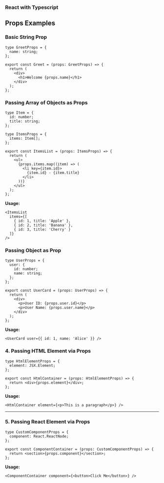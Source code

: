 ### React with Typescript

## Props Examples

### Basic String Prop

```
type GreetProps = {
  name: string;
};

export const Greet = (props: GreetProps) => {
  return (
    <div>
      <h1>Welcome {props.name}</h1>
    </div>
  );
};
```

### Passing Array of Objects as Props

```
type Item = {
  id: number;
  title: string;
};

type ItemsProps = {
  items: Item[];
};

export const ItemsList = (props: ItemsProps) => {
  return (
    <ul>
      {props.items.map((item) => (
        <li key={item.id}>
          {item.id} - {item.title}
        </li>
      ))}
    </ul>
  );
};
```

**Usage:**

```
<ItemsList
  items={[
    { id: 1, title: 'Apple' },
    { id: 2, title: 'Banana' },
    { id: 3, title: 'Cherry' }
  ]}
/>
```

### Passing Object as Prop

```
type UserProps = {
  user: {
    id: number;
    name: string;
  };
};

export const UserCard = (props: UserProps) => {
  return (
    <div>
      <p>User ID: {props.user.id}</p>
      <p>User Name: {props.user.name}</p>
    </div>
  );
};
```

**Usage:**

```
<UserCard user={{ id: 1, name: 'Alice' }} />
```

### 4. Passing HTML Element via Props

```
type HtmlElementProps = {
  element: JSX.Element;
};

export const HtmlContainer = (props: HtmlElementProps) => {
  return <div>{props.element}</div>;
};
```

**Usage:**

```
<HtmlContainer element={<p>This is a paragraph</p>} />
```

---

### 5. Passing React Element via Props

```
type CustomComponentProps = {
  component: React.ReactNode;
};

export const ComponentContainer = (props: CustomComponentProps) => {
  return <section>{props.component}</section>;
};
```

**Usage:**

```
<ComponentContainer component={<button>Click Me</button>} />
```
